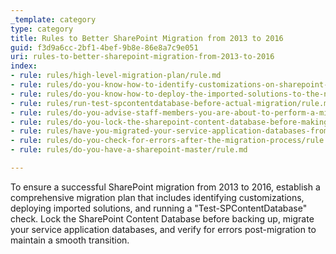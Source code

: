 ```yaml
---
_template: category
type: category
title: Rules to Better SharePoint Migration from 2013 to 2016
guid: f3d9a6cc-2bf1-4bef-9b8e-86e8a7c9e051
uri: rules-to-better-sharepoint-migration-from-2013-to-2016
index:
- rule: rules/high-level-migration-plan/rule.md
- rule: rules/do-you-know-how-to-identify-customizations-on-sharepoint-webs/rule.md
- rule: rules/do-you-know-how-to-deploy-the-imported-solutions-to-the-new-site-collection/rule.md
- rule: rules/run-test-spcontentdatabase-before-actual-migration/rule.md
- rule: rules/do-you-advise-staff-members-you-are-about-to-perform-a-migration/rule.md
- rule: rules/do-you-lock-the-sharepoint-content-database-before-making-a-backup/rule.md
- rule: rules/have-you-migrated-your-service-application-databases-from-sharepoint-2010-to-2013/rule.md
- rule: rules/do-you-check-for-errors-after-the-migration-process/rule.md
- rule: rules/do-you-have-a-sharepoint-master/rule.md

---
```


To ensure a successful SharePoint migration from 2013 to 2016, establish a comprehensive migration plan that includes identifying customizations, deploying imported solutions, and running a "Test-SPContentDatabase" check. Lock the SharePoint Content Database before backing up, migrate your service application databases, and verify for errors post-migration to maintain a smooth transition.

